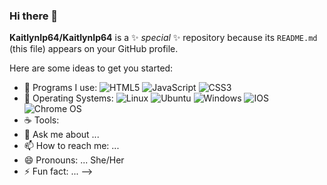 ### Hi there 👋

**KaitlynIp64/KaitlynIp64** is a ✨ _special_ ✨ repository because its `README.md` (this file) appears on your GitHub profile.

Here are some ideas to get you started:

- 🔭 Programs I use: ![HTML5](https://img.shields.io/badge/html5-%23E34F26.svg?style=for-the-badge&logo=html5&logoColor=white) ![JavaScript](https://img.shields.io/badge/javascript-%23323330.svg?style=for-the-badge&logo=javascript&logoColor=%23F7DF1E) ![CSS3](https://img.shields.io/badge/css3-%231572B6.svg?style=for-the-badge&logo=css3&logoColor=white)
- 🌙 Operating Systems: ![Linux](https://img.shields.io/badge/Linux-FCC624?style=for-the-badge&logo=linux&logoColor=black) 	![Ubuntu](https://img.shields.io/badge/Ubuntu-E95420?style=for-the-badge&logo=ubuntu&logoColor=white) ![Windows](https://img.shields.io/badge/Windows-0078D6?style=for-the-badge&logo=windows&logoColor=white) ![IOS](https://img.shields.io/badge/iOS-000000?style=for-the-badge&logo=ios&logoColor=white) ![Chrome OS](https://img.shields.io/badge/chrome%20os-3d89fc?style=for-the-badge&logo=google%20chrome&logoColor=white)
- ☕️ Tools: 
- 💬 Ask me about ...
- 📫 How to reach me: ...
- 😄 Pronouns: ... She/Her
- ⚡ Fun fact: ...
-->
